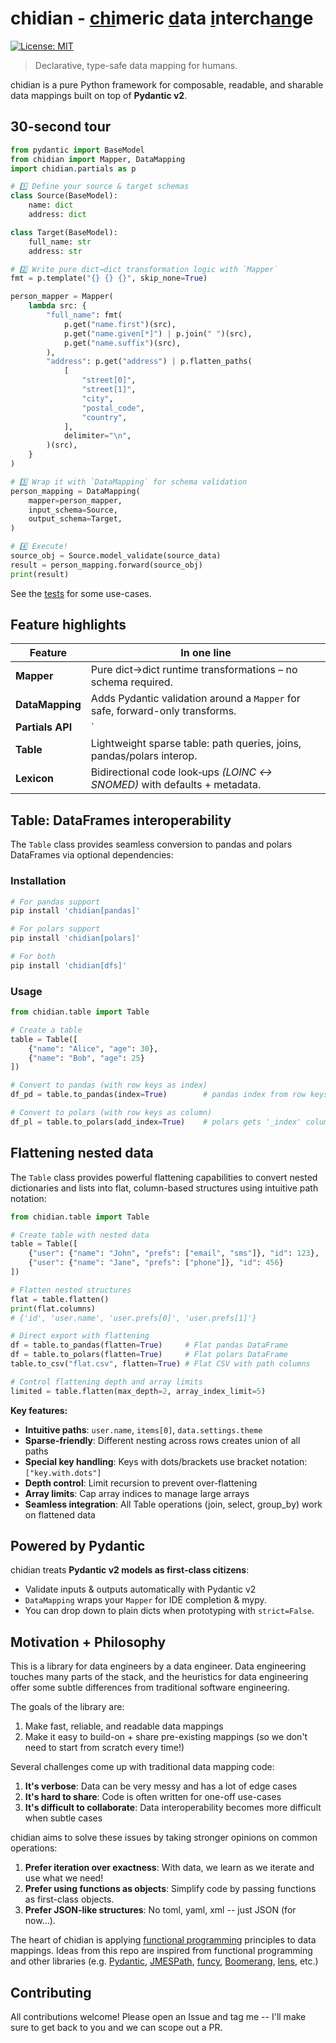# chidian - <ins alt="chi">chi</ins>meric <ins alt="d̲">d</ins>ata <ins alt="i̲">i</ins>nterch<ins alt="a̲n̲">an</ins>ge

[![License: MIT](https://img.shields.io/badge/License-MIT-yellow.svg)](https://opensource.org/licenses/MIT)

> Declarative, type-safe data mapping for humans.

chidian is a pure Python framework for composable, readable, and sharable data mappings built on top of **Pydantic v2**.

## 30-second tour
```python
from pydantic import BaseModel
from chidian import Mapper, DataMapping
import chidian.partials as p

# 1️⃣ Define your source & target schemas
class Source(BaseModel):
    name: dict
    address: dict

class Target(BaseModel):
    full_name: str
    address: str

# 2️⃣ Write pure dict→dict transformation logic with `Mapper`
fmt = p.template("{} {} {}", skip_none=True)

person_mapper = Mapper(
    lambda src: {
        "full_name": fmt(
            p.get("name.first")(src),
            p.get("name.given[*]") | p.join(" ")(src),
            p.get("name.suffix")(src),
        ),
        "address": p.get("address") | p.flatten_paths(
            [
                "street[0]",
                "street[1]",
                "city",
                "postal_code",
                "country",
            ],
            delimiter="\n",
        )(src),
    }
)

# 3️⃣ Wrap it with `DataMapping` for schema validation
person_mapping = DataMapping(
    mapper=person_mapper,
    input_schema=Source,
    output_schema=Target,
)

# 4️⃣ Execute!
source_obj = Source.model_validate(source_data)
result = person_mapping.forward(source_obj)
print(result)
```

See the [tests](/chidian/tests) for some use-cases.

## Feature highlights

| Feature          | In one line                                                                  |
| ---------------- | ---------------------------------------------------------------------------- |
| **Mapper**       | Pure dict→dict runtime transformations – no schema required.                 |
| **DataMapping**  | Adds Pydantic validation around a `Mapper` for safe, forward-only transforms. |
| **Partials API** | `|` operator chains (`split | last | upper`) keep lambdas away.           |
| **Table**        | Lightweight sparse table: path queries, joins, pandas/polars interop.        |
| **Lexicon**      | Bidirectional code look‑ups *(LOINC ↔ SNOMED)* with defaults + metadata.     |


## Table: DataFrames interoperability

The `Table` class provides seamless conversion to pandas and polars DataFrames via optional dependencies:

### Installation

```bash
# For pandas support
pip install 'chidian[pandas]'

# For polars support
pip install 'chidian[polars]'

# For both
pip install 'chidian[dfs]'
```

### Usage

```python
from chidian.table import Table

# Create a table
table = Table([
    {"name": "Alice", "age": 30},
    {"name": "Bob", "age": 25}
])

# Convert to pandas (with row keys as index)
df_pd = table.to_pandas(index=True)        # pandas index from row keys

# Convert to polars (with row keys as column)
df_pl = table.to_polars(add_index=True)    # polars gets '_index' column
```

## Flattening nested data

The `Table` class provides powerful flattening capabilities to convert nested dictionaries and lists into flat, column-based structures using intuitive path notation:

```python
from chidian.table import Table

# Create table with nested data
table = Table([
    {"user": {"name": "John", "prefs": ["email", "sms"]}, "id": 123},
    {"user": {"name": "Jane", "prefs": ["phone"]}, "id": 456}
])

# Flatten nested structures
flat = table.flatten()
print(flat.columns)
# {'id', 'user.name', 'user.prefs[0]', 'user.prefs[1]'}

# Direct export with flattening
df = table.to_pandas(flatten=True)     # Flat pandas DataFrame
df = table.to_polars(flatten=True)     # Flat polars DataFrame
table.to_csv("flat.csv", flatten=True) # Flat CSV with path columns

# Control flattening depth and array limits
limited = table.flatten(max_depth=2, array_index_limit=5)
```

**Key features:**
- **Intuitive paths**: `user.name`, `items[0]`, `data.settings.theme`
- **Sparse-friendly**: Different nesting across rows creates union of all paths
- **Special key handling**: Keys with dots/brackets use bracket notation: `["key.with.dots"]`
- **Depth control**: Limit recursion to prevent over-flattening
- **Array limits**: Cap array indices to manage large arrays
- **Seamless integration**: All Table operations (join, select, group_by) work on flattened data

## Powered by Pydantic

chidian treats **Pydantic v2 models as first‑class citizens**:

* Validate inputs & outputs automatically with Pydantic v2
* `DataMapping` wraps your `Mapper` for IDE completion & mypy.
* You can drop down to plain dicts when prototyping with `strict=False`.


## Motivation + Philosophy

This is a library for data engineers by a data engineer. Data engineering touches many parts of the stack, and the heuristics for data engineering offer some subtle differences from traditional software engineering.

The goals of the library are:
1. Make fast, reliable, and readable data mappings
2. Make it easy to build-on + share pre-existing mappings (so we don't need to start from scratch every time!)

Several challenges come up with traditional data mapping code:
1. **It's verbose**: Data can be very messy and has a lot of edge cases
2. **It's hard to share**: Code is often written for one-off use-cases
3. **It's difficult to collaborate**: Data interoperability becomes more difficult when subtle cases

chidian aims to solve these issues by taking stronger opinions on common operations:
1. **Prefer iteration over exactness**: With data, we learn as we iterate and use what we need!
2. **Prefer using functions as objects**: Simplify code by passing functions as first-class objects.
3. **Prefer JSON-like structures**: No toml, yaml, xml -- just JSON (for now...).

The heart of chidian is applying [functional programming](https://en.wikipedia.org/wiki/Functional_programming) principles to data mappings.
Ideas from this repo are inspired from functional programming and other libraries (e.g. [Pydantic](https://github.com/pydantic/pydantic), [JMESPath](https://github.com/jmespath), [funcy](https://github.com/Suor/funcy), [Boomerang](https://github.com/boomerang-lang/boomerang/tree/master), [lens](https://hackage.haskell.org/package/lens), etc.)

## Contributing

All contributions welcome! Please open an Issue and tag me -- I'll make sure to get back to you and we can scope out a PR.
